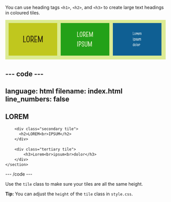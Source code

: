 You can use heading tags `<h1>`, `<h2>`, and `<h3>` to create large text headings in coloured tiles. 

![Three coloured boxes text in different sizes.](images/headings.png)

--- code ---
---
language: html
filename: index.html
line_numbers: false
---
<main class="page">
    <section class="wrap">
        <div class="primary tile">
          <h1>LOREM</h1>
        </div>

        <div class="secondary tile">
          <h2>LOREM<br>IPSUM</h2>
        </div>

        <div class="tertiary tile">
            <h3>Lorem<br>ipsum<br>dolor</h3>
        </div>
    </section>
</main>

--- /code ---

Use the `tile` class to make sure your tiles are all the same height. 

**Tip:** You can adjust the `height` of the `tile` class in `style.css`. 

